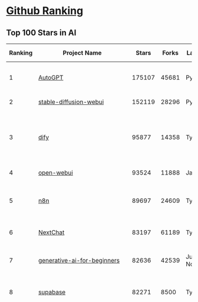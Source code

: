 [Github Ranking](../README.md)
==========

## Top 100 Stars in AI

| Ranking | Project Name | Stars | Forks | Language | Open Issues | Description | Last Commit |
| ------- | ------------ | ----- | ----- | -------- | ----------- | ----------- | ----------- |
| 1 | [AutoGPT](https://github.com/Significant-Gravitas/AutoGPT) | 175107 | 45681 | Python | 144 | AutoGPT is the vision of accessible AI for everyone, to use and to build on. Our mission is to provide the tools, so that you can focus on what matters. | 2025-05-07T03:42:13Z |
| 2 | [stable-diffusion-webui](https://github.com/AUTOMATIC1111/stable-diffusion-webui) | 152119 | 28296 | Python | 2337 | Stable Diffusion web UI | 2025-05-03T06:17:03Z |
| 3 | [dify](https://github.com/langgenius/dify) | 95877 | 14358 | TypeScript | 556 | Dify is an open-source LLM app development platform. Dify's intuitive interface combines AI workflow, RAG pipeline, agent capabilities, model management, observability features and more, letting you quickly go from prototype to production. | 2025-05-07T03:30:24Z |
| 4 | [open-webui](https://github.com/open-webui/open-webui) | 93524 | 11888 | JavaScript | 160 | User-friendly AI Interface (Supports Ollama, OpenAI API, ...) | 2025-05-06T23:08:38Z |
| 5 | [n8n](https://github.com/n8n-io/n8n) | 89697 | 24609 | TypeScript | 424 | Fair-code workflow automation platform with native AI capabilities. Combine visual building with custom code, self-host or cloud, 400+ integrations. | 2025-05-07T02:35:26Z |
| 6 | [NextChat](https://github.com/ChatGPTNextWeb/NextChat) | 83197 | 61189 | TypeScript | 629 | ✨ Light and Fast AI Assistant. Support: Web \| iOS \| MacOS \| Android \|  Linux \| Windows | 2025-04-19T08:00:42Z |
| 7 | [generative-ai-for-beginners](https://github.com/microsoft/generative-ai-for-beginners) | 82636 | 42539 | Jupyter Notebook | 11 | 21 Lessons, Get Started Building with Generative AI  🔗 https://microsoft.github.io/generative-ai-for-beginners/ | 2025-05-05T03:24:25Z |
| 8 | [supabase](https://github.com/supabase/supabase) | 82271 | 8500 | TypeScript | 238 | The open source Firebase alternative. Supabase gives you a dedicated Postgres database to build your web, mobile, and AI applications. | 2025-05-07T03:02:30Z |
| 9 | [funNLP](https://github.com/fighting41love/funNLP) | 72955 | 14840 | Python | 33 | 中英文敏感词、语言检测、中外手机/电话归属地/运营商查询、名字推断性别、手机号抽取、身份证抽取、邮箱抽取、中日文人名库、中文缩写库、拆字词典、词汇情感值、停用词、反动词表、暴恐词表、繁简体转换、英文模拟中文发音、汪峰歌词生成器、职业名称词库、同义词库、反义词库、否定词库、汽车品牌词库、汽车零件词库、连续英文切割、各种中文词向量、公司名字大全、古诗词库、IT词库、财经词库、成语词库、地名词库、历史名人词库、诗词词库、医学词库、饮食词库、法律词库、汽车词库、动物词库、中文聊天语料、中文谣言数据、百度中文问答数据集、句子相似度匹配算法集合、bert资源、文本生成&摘要相关工具、cocoNLP信息抽取工具、国内电话号码正则匹配、清华大学XLORE:中英文跨语言百科知识图谱、清华大学人工智能技术系列报告、自然语言生成、NLU太难了系列、自动对联数据及机器人、用户名黑名单列表、罪名法务名词及分类模型、微信公众号语料、cs224n深度学习自然语言处理课程、中文手写汉字识别、中文自然语言处理 语料/数据集、变量命名神器、分词语料库+代码、任务型对话英文数据集、ASR 语音数据集 + 基于深度学习的中文语音识别系统、笑声检测器、Microsoft多语言数字/单位/如日期时间识别包、中华新华字典数据库及api(包括常用歇后语、成语、词语和汉字)、文档图谱自动生成、SpaCy 中文模型、Common Voice语音识别数据集新版、神经网络关系抽取、基于bert的命名实体识别、关键词(Keyphrase)抽取包pke、基于医疗领域知识图谱的问答系统、基于依存句法与语义角色标注的事件三元组抽取、依存句法分析4万句高质量标注数据、cnocr：用来做中文OCR的Python3包、中文人物关系知识图谱项目、中文nlp竞赛项目及代码汇总、中文字符数据、speech-aligner: 从“人声语音”及其“语言文本”产生音素级别时间对齐标注的工具、AmpliGraph: 知识图谱表示学习(Python)库：知识图谱概念链接预测、Scattertext 文本可视化(python)、语言/知识表示工具：BERT & ERNIE、中文对比英文自然语言处理NLP的区别综述、Synonyms中文近义词工具包、HarvestText领域自适应文本挖掘工具（新词发现-情感分析-实体链接等）、word2word：(Python)方便易用的多语言词-词对集：62种语言/3,564个多语言对、语音识别语料生成工具：从具有音频/字幕的在线视频创建自动语音识别(ASR)语料库、构建医疗实体识别的模型（包含词典和语料标注）、单文档非监督的关键词抽取、Kashgari中使用gpt-2语言模型、开源的金融投资数据提取工具、文本自动摘要库TextTeaser: 仅支持英文、人民日报语料处理工具集、一些关于自然语言的基本模型、基于14W歌曲知识库的问答尝试--功能包括歌词接龙and已知歌词找歌曲以及歌曲歌手歌词三角关系的问答、基于Siamese bilstm模型的相似句子判定模型并提供训练数据集和测试数据集、用Transformer编解码模型实现的根据Hacker News文章标题自动生成评论、用BERT进行序列标记和文本分类的模板代码、LitBank：NLP数据集——支持自然语言处理和计算人文学科任务的100部带标记英文小说语料、百度开源的基准信息抽取系统、虚假新闻数据集、Facebook: LAMA语言模型分析，提供Transformer-XL/BERT/ELMo/GPT预训练语言模型的统一访问接口、CommonsenseQA：面向常识的英文QA挑战、中文知识图谱资料、数据及工具、各大公司内部里大牛分享的技术文档 PDF 或者 PPT、自然语言生成SQL语句（英文）、中文NLP数据增强（EDA）工具、英文NLP数据增强工具 、基于医药知识图谱的智能问答系统、京东商品知识图谱、基于mongodb存储的军事领域知识图谱问答项目、基于远监督的中文关系抽取、语音情感分析、中文ULMFiT-情感分析-文本分类-语料及模型、一个拍照做题程序、世界各国大规模人名库、一个利用有趣中文语料库 qingyun 训练出来的中文聊天机器人、中文聊天机器人seqGAN、省市区镇行政区划数据带拼音标注、教育行业新闻语料库包含自动文摘功能、开放了对话机器人-知识图谱-语义理解-自然语言处理工具及数据、中文知识图谱：基于百度百科中文页面-抽取三元组信息-构建中文知识图谱、masr: 中文语音识别-提供预训练模型-高识别率、Python音频数据增广库、中文全词覆盖BERT及两份阅读理解数据、ConvLab：开源多域端到端对话系统平台、中文自然语言处理数据集、基于最新版本rasa搭建的对话系统、基于TensorFlow和BERT的管道式实体及关系抽取、一个小型的证券知识图谱/知识库、复盘所有NLP比赛的TOP方案、OpenCLaP：多领域开源中文预训练语言模型仓库、UER：基于不同语料+编码器+目标任务的中文预训练模型仓库、中文自然语言处理向量合集、基于金融-司法领域(兼有闲聊性质)的聊天机器人、g2pC：基于上下文的汉语读音自动标记模块、Zincbase 知识图谱构建工具包、诗歌质量评价/细粒度情感诗歌语料库、快速转化「中文数字」和「阿拉伯数字」、百度知道问答语料库、基于知识图谱的问答系统、jieba_fast 加速版的jieba、正则表达式教程、中文阅读理解数据集、基于BERT等最新语言模型的抽取式摘要提取、Python利用深度学习进行文本摘要的综合指南、知识图谱深度学习相关资料整理、维基大规模平行文本语料、StanfordNLP 0.2.0：纯Python版自然语言处理包、NeuralNLP-NeuralClassifier：腾讯开源深度学习文本分类工具、端到端的封闭域对话系统、中文命名实体识别：NeuroNER vs. BertNER、新闻事件线索抽取、2019年百度的三元组抽取比赛：“科学空间队”源码、基于依存句法的开放域文本知识三元组抽取和知识库构建、中文的GPT2训练代码、ML-NLP - 机器学习(Machine Learning)NLP面试中常考到的知识点和代码实现、nlp4han:中文自然语言处理工具集(断句/分词/词性标注/组块/句法分析/语义分析/NER/N元语法/HMM/代词消解/情感分析/拼写检查、XLM：Facebook的跨语言预训练语言模型、用基于BERT的微调和特征提取方法来进行知识图谱百度百科人物词条属性抽取、中文自然语言处理相关的开放任务-数据集-当前最佳结果、CoupletAI - 基于CNN+Bi-LSTM+Attention 的自动对对联系统、抽象知识图谱、MiningZhiDaoQACorpus - 580万百度知道问答数据挖掘项目、brat rapid annotation tool: 序列标注工具、大规模中文知识图谱数据：1.4亿实体、数据增强在机器翻译及其他nlp任务中的应用及效果、allennlp阅读理解:支持多种数据和模型、PDF表格数据提取工具 、 Graphbrain：AI开源软件库和科研工具，目的是促进自动意义提取和文本理解以及知识的探索和推断、简历自动筛选系统、基于命名实体识别的简历自动摘要、中文语言理解测评基准，包括代表性的数据集&基准模型&语料库&排行榜、树洞 OCR 文字识别 、从包含表格的扫描图片中识别表格和文字、语声迁移、Python口语自然语言处理工具集(英文)、 similarity：相似度计算工具包，java编写、海量中文预训练ALBERT模型 、Transformers 2.0 、基于大规模音频数据集Audioset的音频增强 、Poplar：网页版自然语言标注工具、图片文字去除，可用于漫画翻译 、186种语言的数字叫法库、Amazon发布基于知识的人-人开放领域对话数据集 、中文文本纠错模块代码、繁简体转换 、 Python实现的多种文本可读性评价指标、类似于人名/地名/组织机构名的命名体识别数据集 、东南大学《知识图谱》研究生课程(资料)、. 英文拼写检查库 、 wwsearch是企业微信后台自研的全文检索引擎、CHAMELEON：深度学习新闻推荐系统元架构 、 8篇论文梳理BERT相关模型进展与反思、DocSearch：免费文档搜索引擎、 LIDA：轻量交互式对话标注工具 、aili - the fastest in-memory index in the East 东半球最快并发索引 、知识图谱车音工作项目、自然语言生成资源大全 、中日韩分词库mecab的Python接口库、中文文本摘要/关键词提取、汉字字符特征提取器 (featurizer)，提取汉字的特征（发音特征、字形特征）用做深度学习的特征、中文生成任务基准测评 、中文缩写数据集、中文任务基准测评 - 代表性的数据集-基准(预训练)模型-语料库-baseline-工具包-排行榜、PySS3：面向可解释AI的SS3文本分类器机器可视化工具 、中文NLP数据集列表、COPE - 格律诗编辑程序、doccano：基于网页的开源协同多语言文本标注工具 、PreNLP：自然语言预处理库、简单的简历解析器，用来从简历中提取关键信息、用于中文闲聊的GPT2模型：GPT2-chitchat、基于检索聊天机器人多轮响应选择相关资源列表(Leaderboards、Datasets、Papers)、(Colab)抽象文本摘要实现集锦(教程 、词语拼音数据、高效模糊搜索工具、NLP数据增广资源集、微软对话机器人框架 、 GitHub Typo Corpus：大规模GitHub多语言拼写错误/语法错误数据集、TextCluster：短文本聚类预处理模块 Short text cluster、面向语音识别的中文文本规范化、BLINK：最先进的实体链接库、BertPunc：基于BERT的最先进标点修复模型、Tokenizer：快速、可定制的文本词条化库、中文语言理解测评基准，包括代表性的数据集、基准(预训练)模型、语料库、排行榜、spaCy 医学文本挖掘与信息提取 、 NLP任务示例项目代码集、 python拼写检查库、chatbot-list - 行业内关于智能客服、聊天机器人的应用和架构、算法分享和介绍、语音质量评价指标(MOSNet, BSSEval, STOI, PESQ, SRMR)、 用138GB语料训练的法文RoBERTa预训练语言模型 、BERT-NER-Pytorch：三种不同模式的BERT中文NER实验、无道词典 - 有道词典的命令行版本，支持英汉互查和在线查询、2019年NLP亮点回顾、 Chinese medical dialogue data 中文医疗对话数据集 、最好的汉字数字(中文数字)-阿拉伯数字转换工具、 基于百科知识库的中文词语多词义/义项获取与特定句子词语语义消歧、awesome-nlp-sentiment-analysis - 情感分析、情绪原因识别、评价对象和评价词抽取、LineFlow：面向所有深度学习框架的NLP数据高效加载器、中文医学NLP公开资源整理 、MedQuAD：(英文)医学问答数据集、将自然语言数字串解析转换为整数和浮点数、Transfer Learning in Natural Language Processing (NLP) 、面向语音识别的中文/英文发音辞典、Tokenizers：注重性能与多功能性的最先进分词器、CLUENER 细粒度命名实体识别 Fine Grained Named Entity Recognition、 基于BERT的中文命名实体识别、中文谣言数据库、NLP数据集/基准任务大列表、nlp相关的一些论文及代码, 包括主题模型、词向量(Word Embedding)、命名实体识别(NER)、文本分类(Text Classificatin)、文本生成(Text Generation)、文本相似性(Text Similarity)计算等，涉及到各种与nlp相关的算法，基于keras和tensorflow 、Python文本挖掘/NLP实战示例、 Blackstone：面向非结构化法律文本的spaCy pipeline和NLP模型通过同义词替换实现文本“变脸” 、中文 预训练 ELECTREA 模型: 基于对抗学习 pretrain Chinese Model 、albert-chinese-ner - 用预训练语言模型ALBERT做中文NER 、基于GPT2的特定主题文本生成/文本增广、开源预训练语言模型合集、多语言句向量包、编码、标记和实现：一种可控高效的文本生成方法、 英文脏话大列表 、attnvis：GPT2、BERT等transformer语言模型注意力交互可视化、CoVoST：Facebook发布的多语种语音-文本翻译语料库，包括11种语言(法语、德语、荷兰语、俄语、西班牙语、意大利语、土耳其语、波斯语、瑞典语、蒙古语和中文)的语音、文字转录及英文译文、Jiagu自然语言处理工具 - 以BiLSTM等模型为基础，提供知识图谱关系抽取 中文分词 词性标注 命名实体识别 情感分析 新词发现 关键词 文本摘要 文本聚类等功能、用unet实现对文档表格的自动检测，表格重建、NLP事件提取文献资源列表 、 金融领域自然语言处理研究资源大列表、CLUEDatasetSearch - 中英文NLP数据集：搜索所有中文NLP数据集，附常用英文NLP数据集 、medical_NER - 中文医学知识图谱命名实体识别 、(哈佛)讲因果推理的免费书、知识图谱相关学习资料/数据集/工具资源大列表、Forte：灵活强大的自然语言处理pipeline工具集 、Python字符串相似性算法库、PyLaia：面向手写文档分析的深度学习工具包、TextFooler：针对文本分类/推理的对抗文本生成模块、Haystack：灵活、强大的可扩展问答(QA)框架、中文关键短语抽取工具 | 2024-05-10T07:38:24Z |
| 10 | [Deep-Live-Cam](https://github.com/hacksider/Deep-Live-Cam) | 64323 | 8892 | Python | 56 | real time face swap and one-click video deepfake with only a single image | 2025-05-05T00:30:44Z |
| 11 | [AppFlowy](https://github.com/AppFlowy-IO/AppFlowy) | 62678 | 4220 | Dart | 958 | Bring projects, wikis, and teams together with AI. AppFlowy is the AI collaborative workspace where you achieve more without losing control of your data. The leading open source Notion alternative. | 2025-05-07T03:03:47Z |
| 12 | [lobe-chat](https://github.com/lobehub/lobe-chat) | 60196 | 12690 | TypeScript | 728 | 🤯 Lobe Chat - an open-source, modern-design AI chat framework. Supports Multi AI Providers( OpenAI / Claude 3 / Gemini / Ollama / DeepSeek / Qwen), Knowledge Base (file upload / knowledge management / RAG ), Multi-Modals (Plugins/Artifacts) and Thinking. One-click FREE deployment of your private ChatGPT/ Claude / DeepSeek application. | 2025-05-07T01:56:29Z |
| 13 | [browser-use](https://github.com/browser-use/browser-use) | 59191 | 6455 | Python | 364 | 🌐 Make websites accessible for AI agents. Automate tasks online with ease. | 2025-05-06T23:59:02Z |
| 14 | [langflow](https://github.com/langflow-ai/langflow) | 58994 | 6255 | Python | 422 | Langflow is a powerful tool for building and deploying AI-powered agents and workflows. | 2025-05-06T23:51:21Z |
| 15 | [MetaGPT](https://github.com/FoundationAgents/MetaGPT) | 55342 | 6587 | Python | 59 | 🌟 The Multi-Agent Framework: First AI Software Company, Towards Natural Language Programming | 2025-03-31T07:17:13Z |
| 16 | [gpt-engineer](https://github.com/AntonOsika/gpt-engineer) | 54082 | 7099 | Python | 24 | CLI platform to experiment with codegen. Precursor to: https://lovable.dev | 2024-11-17T22:47:32Z |
| 17 | [ChatGPT](https://github.com/lencx/ChatGPT) | 53743 | 6085 | Rust | 798 | 🔮 ChatGPT Desktop Application (Mac, Windows and Linux) | 2024-08-29T17:58:11Z |
| 18 | [meilisearch](https://github.com/meilisearch/meilisearch) | 51032 | 2028 | Rust | 184 | A lightning-fast search engine API bringing AI-powered hybrid search to your sites and applications. | 2025-05-06T12:39:58Z |
| 19 | [LLaMA-Factory](https://github.com/hiyouga/LLaMA-Factory) | 48338 | 5888 | Python | 430 | Unified Efficient Fine-Tuning of 100+ LLMs & VLMs (ACL 2024) | 2025-05-06T18:32:18Z |
| 20 | [LLMs-from-scratch](https://github.com/rasbt/LLMs-from-scratch) | 47873 | 6831 | Jupyter Notebook | 0 | Implement a ChatGPT-like LLM in PyTorch from scratch, step by step | 2025-04-20T02:16:18Z |
| 21 | [awesome-mcp-servers](https://github.com/punkpeye/awesome-mcp-servers) | 46503 | 3421 | None | 14 | A collection of MCP servers. | 2025-05-06T19:39:51Z |
| 22 | [autogen](https://github.com/microsoft/autogen) | 44128 | 6662 | Python | 498 | A programming framework for agentic AI 🤖 PyPi: autogen-agentchat Discord: https://aka.ms/autogen-discord Office Hour: https://aka.ms/autogen-officehour | 2025-05-06T23:23:51Z |
| 23 | [anything-llm](https://github.com/Mintplex-Labs/anything-llm) | 43730 | 4281 | JavaScript | 238 | The all-in-one Desktop & Docker AI application with built-in RAG, AI agents, No-code agent builder, MCP compatibility,  and more. | 2025-05-07T00:22:21Z |
| 24 | [JeecgBoot](https://github.com/jeecgboot/JeecgBoot) | 42587 | 15318 | Java | 40 | 🔥一款基于AIGC和低代码引擎的AI低代码平台，旨在帮助企业快速实现低代码开发和构建、部署个性化的 AI 应用。 前后端分离 SpringBoot，SpringCloud，Ant Design&Vue3，Mybatis，Shiro！强大的代码生成器让前后端代码一键生成，无需写任何代码! 成套AI大模型功能: AI模型管理、AI应用、知识库、AI流程编排、AI对话助手等； | 2025-05-06T06:00:47Z |
| 25 | [crawl4ai](https://github.com/unclecode/crawl4ai) | 42401 | 3886 | Python | 127 | 🚀🤖 Crawl4AI: Open-source LLM Friendly Web Crawler & Scraper. Don't be shy, join here: https://discord.gg/jP8KfhDhyN | 2025-05-06T10:24:03Z |
| 26 | [OpenBB](https://github.com/OpenBB-finance/OpenBB) | 41252 | 3683 | Python | 38 | Investment Research for Everyone, Everywhere. | 2025-05-05T16:06:48Z |
| 27 | [ColossalAI](https://github.com/hpcaitech/ColossalAI) | 40854 | 4501 | Python | 427 | Making large AI models cheaper, faster and more accessible | 2025-05-07T02:56:48Z |
| 28 | [kong](https://github.com/Kong/kong) | 40768 | 4916 | Lua | 66 | 🦍 The Cloud-Native API Gateway and AI Gateway. | 2025-05-07T03:04:31Z |
| 29 | [ailearning](https://github.com/apachecn/ailearning) | 40717 | 11546 | Python | 2 | AiLearning：数据分析+机器学习实战+线性代数+PyTorch+NLTK+TF2 | 2024-11-12T16:21:55Z |
| 30 | [ClickHouse](https://github.com/ClickHouse/ClickHouse) | 40517 | 7274 | C++ | 4057 | ClickHouse® is a real-time analytics database management system | 2025-05-07T02:03:50Z |
| 31 | [airflow](https://github.com/apache/airflow) | 39949 | 14983 | Python | 1088 | Apache Airflow - A platform to programmatically author, schedule, and monitor workflows | 2025-05-07T03:08:47Z |
| 32 | [system-prompts-and-models-of-ai-tools](https://github.com/x1xhlol/system-prompts-and-models-of-ai-tools) | 39553 | 11957 | None | 10 | FULL v0, Cursor, Manus, Same.dev, Lovable, Devin, Replit Agent, Windsurf Agent & VSCode Agent (And other Open Sourced) System Prompts, Tools & AI Models. | 2025-04-30T14:43:09Z |
| 33 | [quivr](https://github.com/QuivrHQ/quivr) | 37792 | 3632 | Python | 6 | Opiniated RAG for integrating GenAI in your apps 🧠   Focus on your product rather than the RAG. Easy integration in existing products with customisation!  Any LLM: GPT4, Groq, Llama. Any Vectorstore: PGVector, Faiss. Any Files. Anyway you want.  | 2025-05-05T13:47:37Z |
| 34 | [firecrawl](https://github.com/mendableai/firecrawl) | 37676 | 3416 | TypeScript | 163 | 🔥 Turn entire websites into LLM-ready markdown or structured data. Scrape, crawl and extract with a single API. | 2025-05-06T20:06:19Z |
| 35 | [GitHubDaily](https://github.com/GitHubDaily/GitHubDaily) | 37653 | 3944 | None | 342 | 坚持分享 GitHub 上高质量、有趣实用的开源技术教程、开发者工具、编程网站、技术资讯。A list cool, interesting projects of GitHub. | 2025-03-20T08:54:47Z |
| 36 | [AI-For-Beginners](https://github.com/microsoft/AI-For-Beginners) | 37362 | 6873 | Jupyter Notebook | 23 | 12 Weeks, 24 Lessons, AI for All! | 2025-04-29T16:09:57Z |
| 37 | [Open-Assistant](https://github.com/LAION-AI/Open-Assistant) | 37342 | 3271 | Python | 227 | OpenAssistant is a chat-based assistant that understands tasks, can interact with third-party systems, and retrieve information dynamically to do so. | 2024-08-17T01:55:35Z |
| 38 | [photoprism](https://github.com/photoprism/photoprism) | 37252 | 2065 | Go | 416 | AI-Powered Photos App for the Decentralized Web 🌈💎✨ | 2025-05-06T23:37:02Z |
| 39 | [ray](https://github.com/ray-project/ray) | 36912 | 6263 | Python | 3764 | Ray is an AI compute engine. Ray consists of a core distributed runtime and a set of AI Libraries for accelerating ML workloads. | 2025-05-07T03:08:57Z |
| 40 | [upscayl](https://github.com/upscayl/upscayl) | 36727 | 1691 | TypeScript | 64 | 🆙 Upscayl - #1 Free and Open Source AI Image Upscaler for Linux, MacOS and Windows. | 2025-04-25T13:23:15Z |
| 41 | [chatgpt-on-wechat](https://github.com/zhayujie/chatgpt-on-wechat) | 36594 | 9166 | Python | 290 | 基于大模型搭建的聊天机器人，同时支持 微信公众号、企业微信应用、飞书、钉钉 等接入，可选择GPT4.1/GPT-4o/GPT-o1/ DeepSeek/Claude/文心一言/讯飞星火/通义千问/ Gemini/GLM-4/Kimi/LinkAI，能处理文本、语音和图片，访问操作系统和互联网，支持基于自有知识库进行定制企业智能客服。 | 2025-04-20T09:22:54Z |
| 42 | [MockingBird](https://github.com/babysor/MockingBird) | 36215 | 5261 | Python | 475 | 🚀AI拟声: 5秒内克隆您的声音并生成任意语音内容 Clone a voice in 5 seconds to generate arbitrary speech in real-time | 2024-11-15T05:00:29Z |
| 43 | [google-research](https://github.com/google-research/google-research) | 35485 | 8080 | Jupyter Notebook | 955 | Google Research | 2025-05-06T20:38:18Z |
| 44 | [chatbox](https://github.com/chatboxai/chatbox) | 34627 | 3302 | TypeScript | 678 | User-friendly Desktop Client App for AI Models/LLMs (GPT, Claude, Gemini, Ollama...) | 2025-04-27T14:53:01Z |
| 45 | [gold-miner](https://github.com/xitu/gold-miner) | 34077 | 5045 | None | 5 | 🥇掘金翻译计划，可能是世界最大最好的英译中技术社区，最懂读者和译者的翻译平台： | 2024-04-17T09:44:37Z |
| 46 | [AgentGPT](https://github.com/reworkd/AgentGPT) | 33997 | 9404 | TypeScript | 127 | 🤖 Assemble, configure, and deploy autonomous AI Agents in your browser. | 2025-04-29T01:19:32Z |
| 47 | [gpt-pilot](https://github.com/Pythagora-io/gpt-pilot) | 32668 | 3314 | Python | 233 | The first real AI developer | 2025-03-04T06:26:32Z |
| 48 | [aider](https://github.com/Aider-AI/aider) | 32499 | 2943 | Python | 786 | aider is AI pair programming in your terminal | 2025-05-06T03:23:48Z |
| 49 | [LocalAI](https://github.com/mudler/LocalAI) | 32412 | 2468 | Go | 439 | :robot: The free, Open Source alternative to OpenAI, Claude and others. Self-hosted and local-first. Drop-in replacement for OpenAI,  running on consumer-grade hardware. No GPU required. Runs gguf, transformers, diffusers and many more models architectures. Features: Generate Text, Audio, Video, Images, Voice Cloning, Distributed, P2P inference | 2025-05-06T23:39:10Z |
| 50 | [spaCy](https://github.com/explosion/spaCy) | 31519 | 4501 | Python | 172 | 💫 Industrial-strength Natural Language Processing (NLP) in Python | 2025-04-11T18:56:53Z |
| 51 | [fairseq](https://github.com/facebookresearch/fairseq) | 31396 | 6512 | Python | 1173 | Facebook AI Research Sequence-to-Sequence Toolkit written in Python. | 2025-01-09T16:43:36Z |
| 52 | [chatbot-ui](https://github.com/mckaywrigley/chatbot-ui) | 31151 | 8802 | TypeScript | 167 | AI chat for any model. | 2024-08-03T00:38:07Z |
| 53 | [awesome-llm-apps](https://github.com/Shubhamsaboo/awesome-llm-apps) | 31098 | 3488 | Python | 6 | Collection of awesome LLM apps with AI Agents and RAG using OpenAI, Anthropic, Gemini and opensource models. | 2025-05-05T21:44:34Z |
| 54 | [tabby](https://github.com/TabbyML/tabby) | 31057 | 1461 | Rust | 179 | Self-hosted AI coding assistant | 2025-05-07T03:40:09Z |
| 55 | [crewAI](https://github.com/crewAIInc/crewAI) | 31025 | 4163 | Python | 62 | Framework for orchestrating role-playing, autonomous AI agents. By fostering collaborative intelligence, CrewAI empowers agents to work together seamlessly, tackling complex tasks. | 2025-05-07T03:42:28Z |
| 56 | [fabric](https://github.com/danielmiessler/fabric) | 30980 | 3200 | Go | 198 | fabric is an open-source framework for augmenting humans using AI. It provides a modular framework for solving specific problems using a crowdsourced set of AI prompts that can be used anywhere. | 2025-05-06T22:06:47Z |
| 57 | [ruoyi-vue-pro](https://github.com/YunaiV/ruoyi-vue-pro) | 30768 | 6620 | Java | 11 | 🔥 官方推荐 🔥 RuoYi-Vue 全新 Pro 版本，优化重构所有功能。基于 Spring Boot + MyBatis Plus + Vue & Element 实现的后台管理系统 + 微信小程序，支持 RBAC 动态权限、数据权限、SaaS 多租户、Flowable 工作流、三方登录、支付、短信、商城、CRM、ERP、AI 大模型等功能。你的 ⭐️ Star ⭐️，是作者生发的动力！ | 2025-05-06T12:58:16Z |
| 58 | [netron](https://github.com/lutzroeder/netron) | 30127 | 2895 | JavaScript | 19 | Visualizer for neural network, deep learning and machine learning models | 2025-05-06T15:16:41Z |
| 59 | [khoj](https://github.com/khoj-ai/khoj) | 29959 | 1671 | Python | 68 | Your AI second brain. Self-hostable. Get answers from the web or your docs. Build custom agents, schedule automations, do deep research. Turn any online or local LLM into your personal, autonomous AI (gpt, claude, gemini, llama, qwen, mistral). Get started - free. | 2025-05-03T02:29:40Z |
| 60 | [AI-Expert-Roadmap](https://github.com/AMAI-GmbH/AI-Expert-Roadmap) | 29824 | 2525 | JavaScript | 19 | Roadmap to becoming an Artificial Intelligence Expert in 2022 | 2023-12-31T02:20:16Z |
| 61 | [roop](https://github.com/s0md3v/roop) | 29740 | 6738 | Python | 0 | one-click face swap | 2024-08-19T12:57:17Z |
| 62 | [cursor](https://github.com/getcursor/cursor) | 29696 | 1875 | None | 1665 | The AI Code Editor | 2024-10-13T19:23:26Z |
| 63 | [Mr.-Ranedeer-AI-Tutor](https://github.com/JushBJJ/Mr.-Ranedeer-AI-Tutor) | 29524 | 3372 | None | 13 | A GPT-4 AI Tutor Prompt for customizable personalized learning experiences. | 2024-03-25T13:06:55Z |
| 64 | [pytorch-lightning](https://github.com/Lightning-AI/pytorch-lightning) | 29417 | 3486 | Python | 931 | Pretrain, finetune ANY AI model of ANY size on multiple GPUs, TPUs with zero code changes. | 2025-05-06T09:05:21Z |
| 65 | [docling](https://github.com/docling-project/docling) | 28875 | 1796 | Python | 331 | Get your documents ready for gen AI | 2025-05-06T15:44:18Z |
| 66 | [mem0](https://github.com/mem0ai/mem0) | 28703 | 2745 | Python | 254 | Memory for AI Agents; SOTA in AI Agent Memory, beating OpenAI Memory in accuracy by 26% - https://mem0.ai/research | 2025-05-06T19:58:07Z |
| 67 | [Jobs_Applier_AI_Agent_AIHawk](https://github.com/feder-cr/Jobs_Applier_AI_Agent_AIHawk) | 28073 | 4208 | Python | 40 | AIHawk aims to easy job hunt process by automating the job application process. Utilizing artificial intelligence, it enables users to apply for multiple jobs in a tailored way. | 2025-05-03T19:46:29Z |
| 68 | [exo](https://github.com/exo-explore/exo) | 27992 | 1744 | Python | 337 | Run your own AI cluster at home with everyday devices 📱💻 🖥️⌚ | 2025-03-21T22:23:32Z |
| 69 | [mindsdb](https://github.com/mindsdb/mindsdb) | 27910 | 4962 | Python | 67 | AI's query engine - Platform for building AI that can learn and answer questions over large scale federated data. | 2025-05-06T21:36:08Z |
| 70 | [so-vits-svc](https://github.com/svc-develop-team/so-vits-svc) | 27017 | 4980 | Python | 21 | SoftVC VITS Singing Voice Conversion | 2023-11-11T13:11:31Z |
| 71 | [ai-hedge-fund](https://github.com/virattt/ai-hedge-fund) | 27012 | 4651 | Python | 68 | An AI Hedge Fund Team | 2025-05-05T21:05:39Z |
| 72 | [MoneyPrinterTurbo](https://github.com/harry0703/MoneyPrinterTurbo) | 26831 | 3950 | Python | 121 | 利用AI大模型，一键生成高清短视频 Generate short videos with one click using AI LLM. | 2025-04-27T05:35:46Z |
| 73 | [agno](https://github.com/agno-agi/agno) | 26206 | 3317 | Python | 64 | Agno is a lightweight library for building Agents with memory, knowledge, tools and reasoning. | 2025-05-06T20:06:22Z |
| 74 | [continue](https://github.com/continuedev/continue) | 26074 | 2717 | TypeScript | 794 | ⏩ Create, share, and use custom AI code assistants with our open-source IDE extensions and hub of models, rules, prompts, docs, and other building blocks | 2025-05-07T01:10:58Z |
| 75 | [generative-models](https://github.com/Stability-AI/generative-models) | 25811 | 2867 | Python | 263 | Generative Models by Stability AI | 2025-04-04T03:32:07Z |
| 76 | [Folo](https://github.com/RSSNext/Folo) | 25659 | 1093 | TypeScript | 140 | 🧡 Follow everything in one place | 2025-05-07T03:29:27Z |
| 77 | [nx](https://github.com/nrwl/nx) | 25561 | 2513 | TypeScript | 606 | Build system, optimized for monorepos, with AI-powered architectural awareness and advanced CI capabilities. | 2025-05-07T00:33:18Z |
| 78 | [LibreChat](https://github.com/danny-avila/LibreChat) | 25267 | 4342 | TypeScript | 143 | Enhanced ChatGPT Clone: Features Agents, DeepSeek, Anthropic, AWS, OpenAI, Assistants API, Azure, Groq, o1, GPT-4o, Mistral, OpenRouter, Vertex AI, Gemini, Artifacts, AI model switching, message search, Code Interpreter, langchain, DALL-E-3, OpenAPI Actions, Functions, Secure Multi-User Auth, Presets, open-source for self-hosting. Active project. | 2025-05-07T02:50:11Z |
| 79 | [composio](https://github.com/ComposioHQ/composio) | 25209 | 4416 | Python | 41 | Composio equip's your AI agents & LLMs with 100+ high-quality integrations via function calling | 2025-05-05T16:19:38Z |
| 80 | [InvokeAI](https://github.com/invoke-ai/InvokeAI) | 25029 | 2539 | TypeScript | 700 | Invoke is a leading creative engine for Stable Diffusion models, empowering professionals, artists, and enthusiasts to generate and create visual media using the latest AI-driven technologies. The solution offers an industry leading WebUI, and serves as the foundation for multiple commercial products. | 2025-05-06T22:29:36Z |
| 81 | [Genesis](https://github.com/Genesis-Embodied-AI/Genesis) | 24948 | 2207 | Python | 148 | A generative world for general-purpose robotics & embodied AI learning. | 2025-05-06T11:10:50Z |
| 82 | [semantic-kernel](https://github.com/microsoft/semantic-kernel) | 24325 | 3794 | C# | 413 | Integrate cutting-edge LLM technology quickly and easily into your apps | 2025-05-06T23:54:31Z |
| 83 | [kratos](https://github.com/go-kratos/kratos) | 24261 | 4083 | Go | 13 | Your ultimate Go microservices framework for the cloud-native era. | 2025-04-29T07:46:20Z |
| 84 | [modular](https://github.com/modular/modular) | 23942 | 2604 | Mojo | 662 | The Modular Platform (includes MAX & Mojo) | 2025-05-07T03:20:40Z |
| 85 | [FastGPT](https://github.com/labring/FastGPT) | 23913 | 6183 | TypeScript | 505 | FastGPT is a knowledge-based platform built on the LLMs, offers a comprehensive suite of out-of-the-box capabilities such as data processing, RAG retrieval, and visual AI workflow orchestration, letting you easily develop and deploy complex question-answering systems without the need for extensive setup or configuration. | 2025-05-06T09:42:10Z |
| 86 | [llm-app](https://github.com/pathwaycom/llm-app) | 23843 | 414 | Jupyter Notebook | 5 | Ready-to-run cloud templates for RAG, AI pipelines, and enterprise search with live data. 🐳Docker-friendly.⚡Always in sync with Sharepoint, Google Drive, S3, Kafka, PostgreSQL, real-time data APIs, and more. | 2025-04-11T17:02:33Z |
| 87 | [cursor-free-vip](https://github.com/yeongpin/cursor-free-vip) | 23818 | 2966 | Python | 318 | [Support 0.49.x]（Reset Cursor AI MachineID & Bypass Higher Token Limit） Cursor Ai ，自动重置机器ID ， 免费升级使用Pro功能: You've reached your trial request limit. / Too many free trial accounts used on this machine. Please upgrade to pro. We have this limit in place to prevent abuse. Please let us know if you believe this is a mistake. | 2025-05-06T05:34:07Z |
| 88 | [qdrant](https://github.com/qdrant/qdrant) | 23383 | 1607 | Rust | 326 | Qdrant - High-performance, massive-scale Vector Database and Vector Search Engine for the next generation of AI. Also available in the cloud https://cloud.qdrant.io/ | 2025-05-06T18:55:45Z |
| 89 | [Warp](https://github.com/warpdotdev/Warp) | 23352 | 448 | None | 2854 | Warp is a modern, Rust-based terminal with AI built in so you and your team can build great software, faster. | 2025-04-25T18:02:31Z |
| 90 | [500-AI-Machine-learning-Deep-learning-Computer-vision-NLP-Projects-with-code](https://github.com/ashishpatel26/500-AI-Machine-learning-Deep-learning-Computer-vision-NLP-Projects-with-code) | 23218 | 5604 | None | 43 | 500 AI Machine learning Deep learning Computer vision NLP Projects with code | 2024-07-26T13:06:49Z |
| 91 | [gin-vue-admin](https://github.com/flipped-aurora/gin-vue-admin) | 22784 | 6670 | Go | 23 | 🚀Vite+Vue3+Gin拥有AI辅助的基础开发平台，支持TS和JS混用。它集成了JWT鉴权、权限管理、动态路由、显隐可控组件、分页封装、多点登录拦截、资源权限、上传下载、代码生成器、表单生成器和可配置的导入导出等开发必备功能。 | 2025-05-07T01:59:37Z |
| 92 | [Chat2DB](https://github.com/CodePhiliaX/Chat2DB) | 22773 | 2465 | Java | 450 | 🔥🔥🔥AI-driven database tool and SQL client, The hottest GUI client, supporting MySQL, Oracle, PostgreSQL, DB2, SQL Server, DB2, SQLite, H2, ClickHouse, and more. | 2025-03-05T07:57:52Z |
| 93 | [facefusion](https://github.com/facefusion/facefusion) | 22756 | 3499 | Python | 0 | Industry leading face manipulation platform | 2025-05-05T14:55:09Z |
| 94 | [PDFMathTranslate](https://github.com/Byaidu/PDFMathTranslate) | 22592 | 1929 | Python | 101 | PDF scientific paper translation with preserved formats - 基于 AI 完整保留排版的 PDF 文档全文双语翻译，支持 Google/DeepL/Ollama/OpenAI 等服务，提供 CLI/GUI/MCP/Docker/Zotero | 2025-05-06T03:36:41Z |
| 95 | [frigate](https://github.com/blakeblackshear/frigate) | 22416 | 2085 | TypeScript | 100 | NVR with realtime local object detection for IP cameras | 2025-05-06T22:04:49Z |
| 96 | [learnopencv](https://github.com/spmallick/learnopencv) | 21886 | 11696 | Jupyter Notebook | 229 | Learn OpenCV  : C++ and Python Examples | 2025-05-06T14:04:16Z |
| 97 | [Perplexica](https://github.com/ItzCrazyKns/Perplexica) | 21709 | 2214 | TypeScript | 131 | Perplexica is an AI-powered search engine. It is an Open source alternative to Perplexity AI | 2025-04-29T11:43:27Z |
| 98 | [serve](https://github.com/jina-ai/serve) | 21550 | 2225 | Python | 2 | ☁️ Build multimodal AI applications with cloud-native stack | 2025-03-24T13:59:54Z |
| 99 | [gpt-crawler](https://github.com/BuilderIO/gpt-crawler) | 21447 | 2296 | TypeScript | 93 | Crawl a site to generate knowledge files to create your own custom GPT from a URL | 2025-01-23T00:18:52Z |
| 100 | [gpt-researcher](https://github.com/assafelovic/gpt-researcher) | 21265 | 2776 | Python | 100 | LLM based autonomous agent that conducts deep local and web research on any topic and generates a long report with citations. | 2025-05-05T19:22:29Z |

